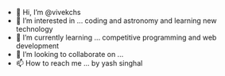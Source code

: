 - 👋 Hi, I’m @vivekchs
- 👀 I’m interested in ... coding and astronomy and learning new technology
- 🌱 I’m currently learning ... competitive programming and web development
- 💞️ I’m looking to collaborate on ...
- 📫 How to reach me ... by yash singhal

<!---
vivekchs/vivekchs is a ✨ special ✨ repository because its `README.md` (this file) appears on your GitHub profile.
You can click the Preview link to take a look at your changes.
--->
